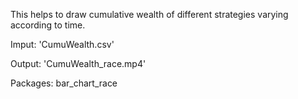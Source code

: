 This helps to draw cumulative wealth of different strategies varying according to time.

Imput: 'CumuWealth.csv'

Output: 'CumuWealth_race.mp4'

Packages: bar_chart_race
          
